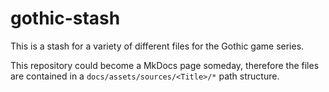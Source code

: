 # gothic-stash
This is a stash for a variety of different files for the Gothic game series.

This repository could become a MkDocs page someday, therefore the files are contained in a `docs/assets/sources/<Title>/*` path structure.
